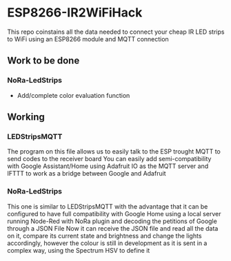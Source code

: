 # ESP8266-IR2WiFiHack
This repo coinstains all the data needed to connect your cheap IR LED strips to WiFi using an ESP8266 module and MQTT connection
## Work to be done
### NoRa-LedStrips
* Add/complete color evaluation function
## Working
### LEDStripsMQTT
The program on this file allows us to easily talk to the ESP trought MQTT to send codes to the receiver board
You can easily add semi-compatibility with Google Assistant/Home using Adafruit IO as the MQTT server and IFTTT to work as a bridge between Google and Adafruit
### NoRa-LedStrips
This one is similar to LEDStripsMQTT with the advantage that it can be configured to have full compatibility with Google Home using a local server running Node-Red with NoRa plugin and decoding the petitions of Google through a JSON File
Now it can receive the JSON file and read all the data on it, compare its current state and brightness and change the lights accordingly, however the colour is still in development as it is sent in a complex way, using the Spectrum HSV to define it
